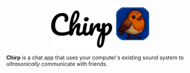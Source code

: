 <div align="center">
<img src="./assets/logo.svg" alt="logo" height="100"
>
<img src="./assets/icon.png" alt="bird" width="100" height="100" style="margin-bottom: 15px;">
</div>
<p></p>

**Chirp** is a chat app that uses your computer's existing sound system to _ultrasonically_ communicate with friends. 

